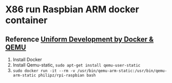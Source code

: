 # X86 run Raspbian ARM docker container
## Reference [Uniform Development by Docker & QEMU](http://www.instructables.com/id/Uniform-Development-by-Docker-QEMU/)
1. Install Docker
2. Install Qemu-static, `sudo apt-get install qemu-user-static`
3. `sudo docker run -it --rm -v /usr/bin/qemu-arm-static:/usr/bin/qemu-arm-static philipz/rpi-raspbian bash`
